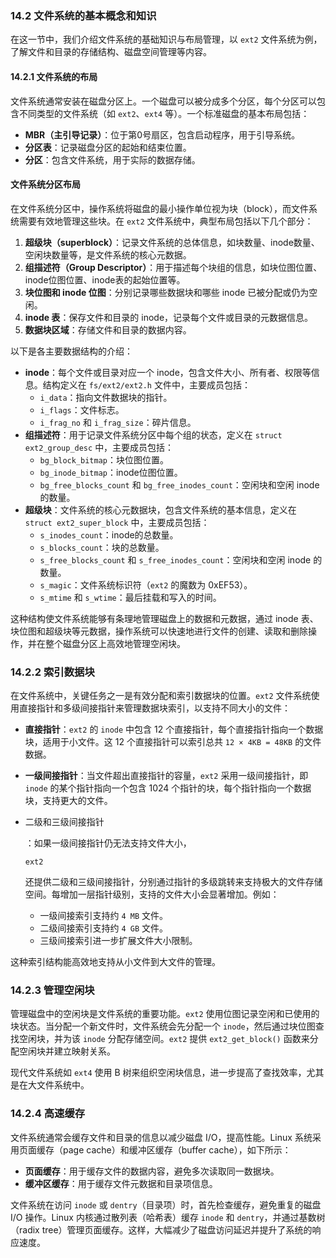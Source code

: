 ### 14.2 文件系统的基本概念和知识

在这一节中，我们介绍文件系统的基础知识与布局管理，以 `ext2` 文件系统为例，了解文件和目录的存储结构、磁盘空间管理等内容。

#### 14.2.1 文件系统的布局

文件系统通常安装在磁盘分区上。一个磁盘可以被分成多个分区，每个分区可以包含不同类型的文件系统（如 `ext2`、`ext4` 等）。一个标准磁盘的基本布局包括：

- **MBR（主引导记录）**：位于第0号扇区，包含启动程序，用于引导系统。
- **分区表**：记录磁盘分区的起始和结束位置。
- **分区**：包含文件系统，用于实际的数据存储。

#### 文件系统分区布局

在文件系统分区中，操作系统将磁盘的最小操作单位视为块（block），而文件系统需要有效地管理这些块。在 `ext2` 文件系统中，典型布局包括以下几个部分：

1. **超级块（superblock）**：记录文件系统的总体信息，如块数量、inode数量、空闲块数量等，是文件系统的核心元数据。
2. **组描述符（Group Descriptor）**：用于描述每个块组的信息，如块位图位置、inode位图位置、inode表的起始位置等。
3. **块位图和 inode 位图**：分别记录哪些数据块和哪些 inode 已被分配或仍为空闲。
4. **inode 表**：保存文件和目录的 inode，记录每个文件或目录的元数据信息。
5. **数据块区域**：存储文件和目录的数据内容。

以下是各主要数据结构的介绍：

- **inode**：每个文件或目录对应一个 inode，包含文件大小、所有者、权限等信息。结构定义在 `fs/ext2/ext2.h` 文件中，主要成员包括：
  - `i_data`：指向文件数据块的指针。
  - `i_flags`：文件标志。
  - `i_frag_no` 和 `i_frag_size`：碎片信息。
- **组描述符**：用于记录文件系统分区中每个组的状态，定义在 `struct ext2_group_desc` 中，主要成员包括：
  - `bg_block_bitmap`：块位图位置。
  - `bg_inode_bitmap`：inode位图位置。
  - `bg_free_blocks_count` 和 `bg_free_inodes_count`：空闲块和空闲 inode 的数量。
- **超级块**：文件系统的核心元数据块，包含文件系统的基本信息，定义在 `struct ext2_super_block` 中，主要成员包括：
  - `s_inodes_count`：inode的总数量。
  - `s_blocks_count`：块的总数量。
  - `s_free_blocks_count` 和 `s_free_inodes_count`：空闲块和空闲 inode 的数量。
  - `s_magic`：文件系统标识符（`ext2` 的魔数为 0xEF53）。
  - `s_mtime` 和 `s_wtime`：最后挂载和写入的时间。

这种结构使文件系统能够有条理地管理磁盘上的数据和元数据，通过 inode 表、块位图和超级块等元数据，操作系统可以快速地进行文件的创建、读取和删除操作，并在整个磁盘分区上高效地管理空闲块。

### 14.2.2 索引数据块

在文件系统中，关键任务之一是有效分配和索引数据块的位置。`ext2` 文件系统使用直接指针和多级间接指针来管理数据块索引，以支持不同大小的文件：

- **直接指针**：`ext2` 的 `inode` 中包含 12 个直接指针，每个直接指针指向一个数据块，适用于小文件。这 12 个直接指针可以索引总共 `12 × 4KB = 48KB` 的文件数据。

- **一级间接指针**：当文件超出直接指针的容量，`ext2` 采用一级间接指针，即 `inode` 的某个指针指向一个包含 1024 个指针的块，每个指针指向一个数据块，支持更大的文件。

- 二级和三级间接指针

  ：如果一级间接指针仍无法支持文件大小，

  ```
  ext2
  ```

   还提供二级和三级间接指针，分别通过指针的多级跳转来支持极大的文件存储空间。每增加一层指针级别，支持的文件大小会显著增加。例如：

  - 一级间接索引支持约 `4 MB` 文件。
  - 二级间接索引支持约 `4 GB` 文件。
  - 三级间接索引进一步扩展文件大小限制。

这种索引结构能高效地支持从小文件到大文件的管理。

### 14.2.3 管理空闲块

管理磁盘中的空闲块是文件系统的重要功能。`ext2` 使用位图记录空闲和已使用的块状态。当分配一个新文件时，文件系统会先分配一个 `inode`，然后通过块位图查找空闲块，并为该 `inode` 分配存储空间。`ext2` 提供 `ext2_get_block()` 函数来分配空闲块并建立映射关系。

现代文件系统如 `ext4` 使用 B 树来组织空闲块信息，进一步提高了查找效率，尤其是在大文件系统中。

### 14.2.4 高速缓存

文件系统通常会缓存文件和目录的信息以减少磁盘 I/O，提高性能。Linux 系统采用页面缓存（page cache）和缓冲区缓存（buffer cache），如下所示：

- **页面缓存**：用于缓存文件的数据内容，避免多次读取同一数据块。
- **缓冲区缓存**：用于缓存文件元数据和目录项信息。

文件系统在访问 `inode` 或 `dentry`（目录项）时，首先检查缓存，避免重复的磁盘 I/O 操作。Linux 内核通过散列表（哈希表）缓存 `inode` 和 `dentry`，并通过基数树（radix tree）管理页面缓存。这样，大幅减少了磁盘访问延迟并提升了系统的响应速度。
